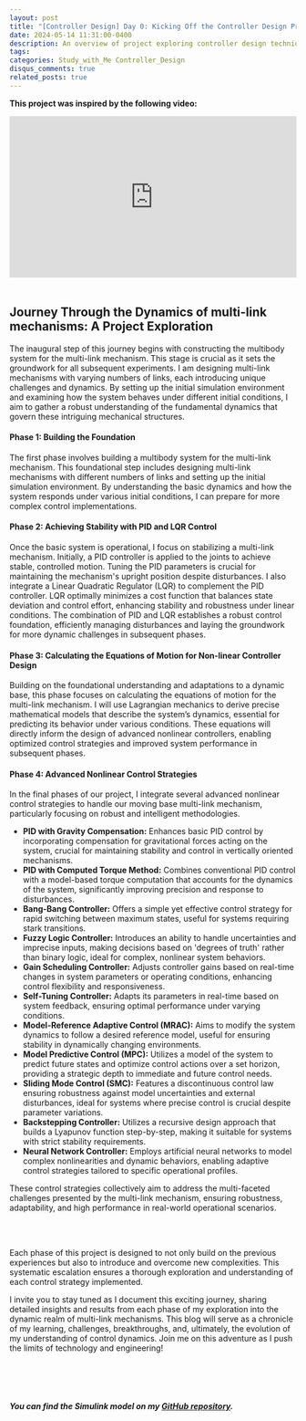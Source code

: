 ```yaml
---
layout: post
title: "[Controller Design] Day 0: Kicking Off the Controller Design Project"
date: 2024-05-14 11:31:00-0400
description: An overview of project exploring controller design techniques.
tags:
categories: Study_with_Me Controller_Design
disqus_comments: true
related_posts: true
---
```


**This project was inspired by the following video:**

<div style="position: relative; padding-bottom: 56.25%; height: 0; overflow: hidden; margin-bottom: 3rem;">
  <iframe src="https://www.youtube.com/embed/I5GvwWKkBmg" frameborder="0" style="position: absolute; top: 0; left: 0; width: 100%; height: 100%;" allow="accelerometer; autoplay; clipboard-write; encrypted-media; gyroscope; picture-in-picture" allowfullscreen></iframe>
</div>

## Journey Through the Dynamics of multi-link mechanisms: A Project Exploration

The inaugural step of this journey begins with constructing the multibody system for the multi-link mechanism. This stage is crucial as it sets the groundwork for all subsequent experiments. I am designing multi-link mechanisms with varying numbers of links, each introducing unique challenges and dynamics. By setting up the initial simulation environment and examining how the system behaves under different initial conditions, I aim to gather a robust understanding of the fundamental dynamics that govern these intriguing mechanical structures.

#### Phase 1: Building the Foundation

The first phase involves building a multibody system for the multi-link mechanism. This foundational step includes designing multi-link mechanisms with different numbers of links and setting up the initial simulation environment. By understanding the basic dynamics and how the system responds under various initial conditions, I can prepare for more complex control implementations.

#### Phase 2: Achieving Stability with PID and LQR Control

Once the basic system is operational, I focus on stabilizing a multi-link mechanism. Initially, a PID controller is applied to the joints to achieve stable, controlled motion. Tuning the PID parameters is crucial for maintaining the mechanism's upright position despite disturbances. I also integrate a Linear Quadratic Regulator (LQR) to complement the PID controller. LQR optimally minimizes a cost function that balances state deviation and control effort, enhancing stability and robustness under linear conditions. The combination of PID and LQR establishes a robust control foundation, efficiently managing disturbances and laying the groundwork for more dynamic challenges in subsequent phases.

#### Phase 3: Calculating the Equations of Motion for Non-linear Controller Design

Building on the foundational understanding and adaptations to a dynamic base, this phase focuses on calculating the equations of motion for the multi-link mechanism. I will use Lagrangian mechanics to derive precise mathematical models that describe the system’s dynamics, essential for predicting its behavior under various conditions. These equations will directly inform the design of advanced nonlinear controllers, enabling optimized control strategies and improved system performance in subsequent phases.

#### Phase 4: Advanced Nonlinear Control Strategies

In the final phases of our project, I integrate several advanced nonlinear control strategies to handle our moving base multi-link mechanism, particularly focusing on robust and intelligent methodologies.

- **PID with Gravity Compensation:** Enhances basic PID control by incorporating compensation for gravitational forces acting on the system, crucial for maintaining stability and control in vertically oriented mechanisms.
- **PID with Computed Torque Method:** Combines conventional PID control with a model-based torque computation that accounts for the dynamics of the system, significantly improving precision and response to disturbances.
- **Bang-Bang Controller:** Offers a simple yet effective control strategy for rapid switching between maximum states, useful for systems requiring stark transitions.
- **Fuzzy Logic Controller:** Introduces an ability to handle uncertainties and imprecise inputs, making decisions based on 'degrees of truth' rather than binary logic, ideal for complex, nonlinear system behaviors.
- **Gain Scheduling Controller:** Adjusts controller gains based on real-time changes in system parameters or operating conditions, enhancing control flexibility and responsiveness.
- **Self-Tuning Controller:** Adapts its parameters in real-time based on system feedback, ensuring optimal performance under varying conditions.
- **Model-Reference Adaptive Control (MRAC):** Aims to modify the system dynamics to follow a desired reference model, useful for ensuring stability in dynamically changing environments.
- **Model Predictive Control (MPC):** Utilizes a model of the system to predict future states and optimize control actions over a set horizon, providing a strategic depth to immediate and future control needs.
- **Sliding Mode Control (SMC):** Features a discontinuous control law ensuring robustness against model uncertainties and external disturbances, ideal for systems where precise control is crucial despite parameter variations.
- **Backstepping Controller:** Utilizes a recursive design approach that builds a Lyapunov function step-by-step, making it suitable for systems with strict stability requirements.
- **Neural Network Controller:** Employs artificial neural networks to model complex nonlinearities and dynamic behaviors, enabling adaptive control strategies tailored to specific operational profiles.

These control strategies collectively aim to address the multi-faceted challenges presented by the multi-link mechanism, ensuring robustness, adaptability, and high performance in real-world operational scenarios.

<br>
<br>

Each phase of this project is designed to not only build on the previous experiences but also to introduce and overcome new complexities. This systematic escalation ensures a thorough exploration and understanding of each control strategy implemented.

I invite you to stay tuned as I document this exciting journey, sharing detailed insights and results from each phase of my exploration into the dynamic realm of multi-link mechanisms. This blog will serve as a chronicle of my learning, challenges, breakthroughs, and, ultimately, the evolution of my understanding of control dynamics. Join me on this adventure as I push the limits of technology and engineering!

<br>
<br>
<br>

##### You can find the Simulink model on my [GitHub repository](https://github.com/geunee20/Controller_Design).
